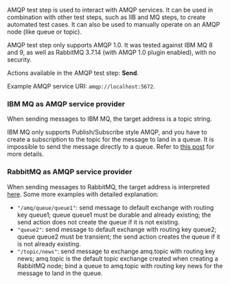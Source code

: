 AMQP test step is used to interact with AMQP services. It can be used in combination with other test steps, such as IIB and MQ steps, to create automated test cases. It can also be used to manually operate on an AMQP node (like queue or topic).

AMQP test step only supports AMQP 1.0. It was tested against IBM MQ 8 and 9, as well as RabbitMQ 3.7.14 (with AMQP 1.0 plugin enabled), with no security.

Actions available in the AMQP test step: **Send**.

Example AMQP service URI: `amqp://localhost:5672`.

### IBM MQ as AMQP service provider
When sending messages to IBM MQ, the target address is a topic string. 

IBM MQ only supports Publish/Subscribe style AMQP, and you have to create a subscription to the topic for the message to land in a queue. It is impossible to send the message directly to a queue. Refer to [this post](https://developer.ibm.com/messaging/2018/12/18/configuring-amqp-clients-to-interact-with-applications-that-put-to-or-get-from-mq-queues/) for more details.

### RabbitMQ as AMQP service provider
When sending messages to RabbitMQ, the target address is interpreted [here](https://github.com/rabbitmq/rabbitmq-amqp1.0#routing-and-addressing). Some more examples with detailed explanation:

- `"/amq/queue/queue1"`: send message to default exchange with routing key queue1; queue queue1 must be durable and already existing; the send action does not create the queue if it is not existing.
- `"queue2"`: send message to default exchange with routing key queue2; queue queue2 must be transient; the send action creates the queue if it is not already existing.
- `"/topic/news"`: send message to exchange amq.topic with routing key news; amq.topic is the default topic exchange created when creating a RabbitMQ node; bind a queue to amq.topic with routing key news for the message to land in the queue.
